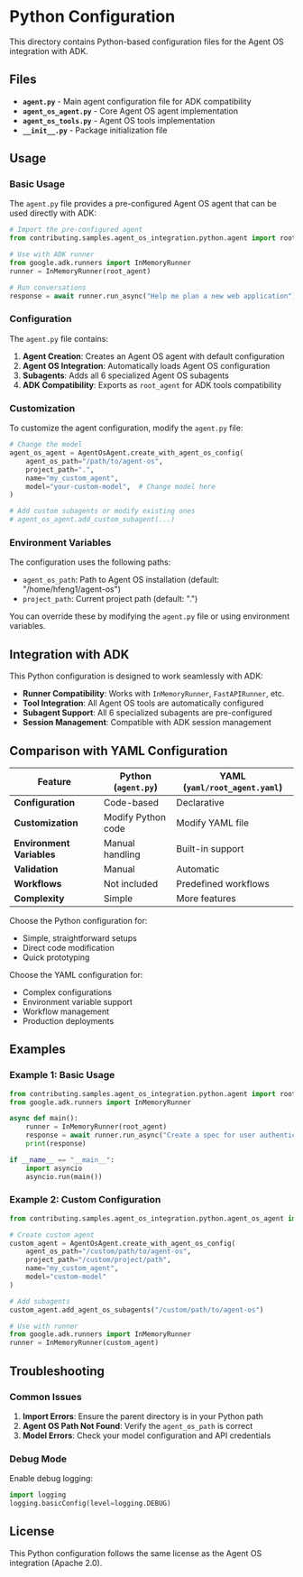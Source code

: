# Python Configuration

This directory contains Python-based configuration files for the Agent OS integration with ADK.

## Files

- **`agent.py`** - Main agent configuration file for ADK compatibility
- **`agent_os_agent.py`** - Core Agent OS agent implementation
- **`agent_os_tools.py`** - Agent OS tools implementation
- **`__init__.py`** - Package initialization file

## Usage

### Basic Usage

The `agent.py` file provides a pre-configured Agent OS agent that can be used directly with ADK:

```python
# Import the pre-configured agent
from contributing.samples.agent_os_integration.python.agent import root_agent

# Use with ADK runner
from google.adk.runners import InMemoryRunner
runner = InMemoryRunner(root_agent)

# Run conversations
response = await runner.run_async("Help me plan a new web application")
```

### Configuration

The `agent.py` file contains:

1. **Agent Creation**: Creates an Agent OS agent with default configuration
2. **Agent OS Integration**: Automatically loads Agent OS configuration
3. **Subagents**: Adds all 6 specialized Agent OS subagents
4. **ADK Compatibility**: Exports as `root_agent` for ADK tools compatibility

### Customization

To customize the agent configuration, modify the `agent.py` file:

```python
# Change the model
agent_os_agent = AgentOsAgent.create_with_agent_os_config(
    agent_os_path="/path/to/agent-os",
    project_path=".",
    name="my_custom_agent",
    model="your-custom-model",  # Change model here
)

# Add custom subagents or modify existing ones
# agent_os_agent.add_custom_subagent(...)
```

### Environment Variables

The configuration uses the following paths:
- `agent_os_path`: Path to Agent OS installation (default: "/home/hfeng1/agent-os")
- `project_path`: Current project path (default: ".")

You can override these by modifying the `agent.py` file or using environment variables.

## Integration with ADK

This Python configuration is designed to work seamlessly with ADK:

- **Runner Compatibility**: Works with `InMemoryRunner`, `FastAPIRunner`, etc.
- **Tool Integration**: All Agent OS tools are automatically configured
- **Subagent Support**: All 6 specialized subagents are pre-configured
- **Session Management**: Compatible with ADK session management

## Comparison with YAML Configuration

| Feature | Python (`agent.py`) | YAML (`yaml/root_agent.yaml`) |
|---------|-------------------|------------------------------|
| **Configuration** | Code-based | Declarative |
| **Customization** | Modify Python code | Modify YAML file |
| **Environment Variables** | Manual handling | Built-in support |
| **Validation** | Manual | Automatic |
| **Workflows** | Not included | Predefined workflows |
| **Complexity** | Simple | More features |

Choose the Python configuration for:
- Simple, straightforward setups
- Direct code modification
- Quick prototyping

Choose the YAML configuration for:
- Complex configurations
- Environment variable support
- Workflow management
- Production deployments

## Examples

### Example 1: Basic Usage

```python
from contributing.samples.agent_os_integration.python.agent import root_agent
from google.adk.runners import InMemoryRunner

async def main():
    runner = InMemoryRunner(root_agent)
    response = await runner.run_async("Create a spec for user authentication")
    print(response)

if __name__ == "__main__":
    import asyncio
    asyncio.run(main())
```

### Example 2: Custom Configuration

```python
from contributing.samples.agent_os_integration.python.agent_os_agent import AgentOsAgent

# Create custom agent
custom_agent = AgentOsAgent.create_with_agent_os_config(
    agent_os_path="/custom/path/to/agent-os",
    project_path="/custom/project/path",
    name="my_custom_agent",
    model="custom-model"
)

# Add subagents
custom_agent.add_agent_os_subagents("/custom/path/to/agent-os")

# Use with runner
from google.adk.runners import InMemoryRunner
runner = InMemoryRunner(custom_agent)
```

## Troubleshooting

### Common Issues

1. **Import Errors**: Ensure the parent directory is in your Python path
2. **Agent OS Path Not Found**: Verify the `agent_os_path` is correct
3. **Model Errors**: Check your model configuration and API credentials

### Debug Mode

Enable debug logging:

```python
import logging
logging.basicConfig(level=logging.DEBUG)
```

## License

This Python configuration follows the same license as the Agent OS integration (Apache 2.0).
